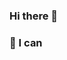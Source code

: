 ### Hi there 👋

### :book: I can 

<!--
**HongJunseong/HongJunseong** is a ✨ _special_ ✨ repository because its `README.md` (this file) appears on your GitHub profile.

Here are some ideas to get you started:

### 📚 I can 
- 🔭 I’m currently working on ...
- 🌱 I’m currently learning ...
- 👯 I’m looking to collaborate on ...
- 🤔 I’m looking for help with ...
- 💬 Ask me about ...
- 📫 How to reach me: ...
- 😄 Pronouns: ...
- ⚡ Fun fact: ...
-->
